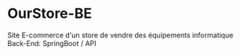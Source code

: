 # OurStore-BE
Site E-commerce d'un store de vendre des équipements informatique
</br> Back-End: SpringBoot / API 
